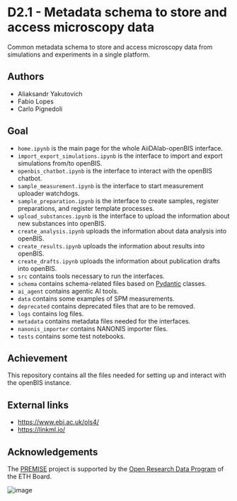 # D2.1 - Metadata schema to store and access microscopy data
Common metadata schema to store and access microscopy data from simulations and experiments in a single platform.

## Authors
- Aliaksandr Yakutovich
- Fabio Lopes
- Carlo Pignedoli

## Goal
* `home.ipynb` is the main page for the whole AiiDAlab-openBIS interface.
* `import_export_simulations.ipynb` is the interface to import and export simulations from/to openBIS.
* `openbis_chatbot.ipynb` is the interface to interact with the openBIS chatbot.
* `sample_measurement.ipynb` is the interface to start measurement uploader watchdogs.
* `sample_preparation.ipynb` is the interface to create samples, register preparations, and register template processes.
* `upload_substances.ipynb` is the interface to upload the information about new substances into openBIS.
* `create_analysis.ipynb` uploads the information about data analysis into openBIS.
* `create_results.ipynb` uploads the information about results into openBIS.
* `create_drafts.ipynb` uploads the information about publication drafts into openBIS.
* `src` contains tools necessary to run the interfaces.
* `schema` contains schema-related files based on [Pydantic](https://docs.pydantic.dev/latest/) classes.
* `ai_agent` contains agentic AI tools.
* `data` contains some examples of SPM measurements.
* `deprecated` contains deprecated files that are to be removed.
* `logs` contains log files.
* `metadata` contains metadata files needed for the interfaces.
* `nanonis_importer` contains NANONIS importer files.
* `tests` contains some test notebooks.

## Achievement
This repository contains all the files needed for setting up and interact with the openBIS instance.

## External links
- https://www.ebi.ac.uk/ols4/
- https://linkml.io/

## Acknowledgements
The [PREMISE](https://ord-premise.github.io/) project is supported by the [Open Research Data Program](https://ethrat.ch/en/eth-domain/open-research-data/) of the ETH Board.

![image](https://github.com/ord-premise/metadata-batteries/assets/45081142/74640b5c-ee94-41e1-9acd-fa47da866fe8)
